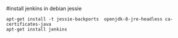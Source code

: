 #install jenkins in debian jessie

``` shell
apt-get install -t jessie-backports  openjdk-8-jre-headless ca-certificates-java
apt-get install jenkins
```

